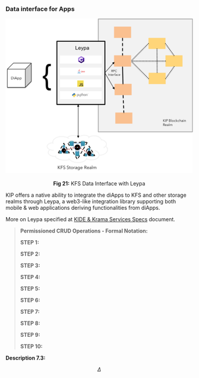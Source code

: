 ### Data interface for Apps

![KFS Data Interface with Leypa](images/tech-primer/KFS-Data-Interface.png)

<p align="center"> <b>Fig 21:</b> KFS Data Interface with Leypa <sup><a href="#references"></a></sup> </p>

KIP offers a native ability to integrate the diApps to KFS and other storage realms through Leypa, a web3-like integration library supporting both mobile & web applications deriving functionalities from diApps.

More on Leypa specified at [KIDE & Krama Services Specs](/pages/specs/kide/kide-specs.md) document.

> **Permissioned CRUD Operations - Formal Notation:**  
>
> **STEP 1:** 
>
> **STEP 2:** 
>
> **STEP 3:** 
>
> **STEP 4:** 
>
> **STEP 5:** 
>
> **STEP 6:** 
>
> **STEP 7:** 
>
> **STEP 8:** 
>
> **STEP 9:** 
>
> **STEP 10:** 

**Description 7.3:**

$$
\Delta
$$
